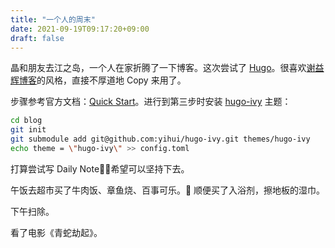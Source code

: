 ```yaml
---
title: "一个人的周末"
date: 2021-09-19T09:17:20+09:00
draft: false
---
```


晶和朋友去江之岛，一个人在家折腾了一下博客。这次尝试了 [Hugo](https://gohugo.io/)。很喜欢[谢益辉博客](https://yihui.org/)的风格，直接不厚道地 Copy 来用了。

步骤参考官方文档：[Quick Start](https://gohugo.io/getting-started/quick-start/)。进行到第三步时安装 [hugo-ivy](https://github.com/yihui/hugo-ivy) 主题：
```bash
cd blog 
git init
git submodule add git@github.com:yihui/hugo-ivy.git themes/hugo-ivy
echo theme = \"hugo-ivy\" >> config.toml
```

打算尝试写 Daily Note，希望可以坚持下去。

午饭去超市买了牛肉饭、章鱼烧、百事可乐。
顺便买了入浴剂，擦地板的湿巾。

下午扫除。

看了电影《青蛇劫起》。